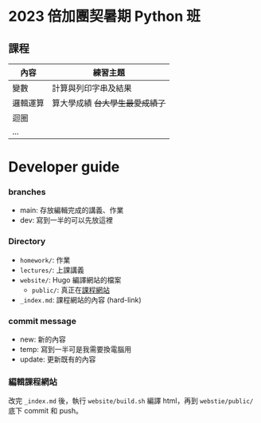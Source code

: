 # 2023 倍加團契暑期 Python 班

## 課程
| 內容 | 練習主題 |
| --- | --- |
| 變數 | 計算與列印字串及結果 |
| 邏輯運算 | 算大學成績 <del>台大學生最愛成績了</del> |
| 迴圈 | |
| ... | |

# Developer guide
### branches
* main: 存放編輯完成的講義、作業
* dev: 寫到一半的可以先放這裡

### Directory
* `homework/`: 作業
* `lectures/`: 上課講義
* `website/`: Hugo 編譯網站的檔案
    * `public/`: 真正在[課程網站](https://ywnien.github.io/)
* `_index.md`: 課程網站的內容 (hard-link)

### commit message
* new: 新的內容
* temp: 寫到一半可是我需要換電腦用
* update: 更新既有的內容

### 編輯課程網站
改完 `_index.md` 後，執行 `website/build.sh` 編譯 html，再到 `webstie/public/` 底下 commit 和 push。
